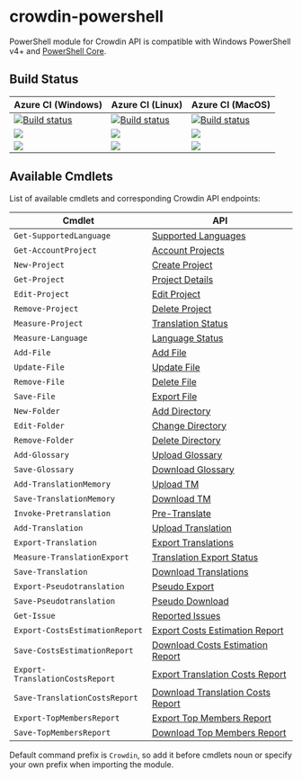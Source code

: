 # crowdin-powershell
PowerShell module for Crowdin API is compatible with Windows PowerShell v4+ and [PowerShell Core](https://github.com/PowerShell/PowerShell#get-powershell).

## Build Status
| Azure CI (Windows) | Azure CI (Linux) | Azure CI (MacOS) |
|--------------------|------------------|------------------|
| [![Build status](https://dev.azure.com/crowdin/crowdin-powershell-api1/_apis/build/status/crowdin-powershell-api1-ci.windows.ps5)](https://dev.azure.com/crowdin/crowdin-powershell-api1/_build/latest?definitionId=3) | [![Build status](https://dev.azure.com/crowdin/crowdin-powershell-api1/_apis/build/status/crowdin-powershell-api1-ci.ubuntu.ps6)](https://dev.azure.com/crowdin/crowdin-powershell-api1/_build/latest?definitionId=1) | [![Build status](https://dev.azure.com/crowdin/crowdin-powershell-api1/_apis/build/status/crowdin-powershell-api1-ci.macos.ps6)](https://dev.azure.com/crowdin/crowdin-powershell-api1/_build/latest?definitionId=2) |
| ![](https://img.shields.io/azure-devops/tests/crowdin/crowdin-powershell-api1/3.svg) | ![](https://img.shields.io/azure-devops/tests/crowdin/crowdin-powershell-api1/1.svg) | ![](https://img.shields.io/azure-devops/tests/crowdin/crowdin-powershell-api1/2.svg) |
| ![](https://img.shields.io/azure-devops/coverage/crowdin/crowdin-powershell-api1/3.svg) | ![](https://img.shields.io/azure-devops/coverage/crowdin/crowdin-powershell-api1/1.svg) | ![](https://img.shields.io/azure-devops/coverage/crowdin/crowdin-powershell-api1/2.svg) |

## Available Cmdlets
List of available cmdlets and corresponding Crowdin API endpoints:

Cmdlet | API
------ | ---
`Get-SupportedLanguage` | [Supported Languages](https://support.crowdin.com/api/supported-languages/)
`Get-AccountProject` | [Account Projects](https://support.crowdin.com/api/get-projects/)
`New-Project` | [Create Project](https://support.crowdin.com/api/create-project/)
`Get-Project` | [Project Details](https://support.crowdin.com/api/info/)
`Edit-Project` | [Edit Project](https://support.crowdin.com/api/edit-project/)
`Remove-Project` | [Delete Project](https://support.crowdin.com/api/delete-project/)
`Measure-Project` | [Translation Status](https://support.crowdin.com/api/status/)
`Measure-Language` | [Language Status](https://support.crowdin.com/api/language-status/)
`Add-File` | [Add File](https://support.crowdin.com/api/add-file/)
`Update-File` | [Update File](https://support.crowdin.com/api/update-file/)
`Remove-File` | [Delete File](https://support.crowdin.com/api/delete-file/)
`Save-File` | [Export File](https://support.crowdin.com/api/export-file/)
`New-Folder` | [Add Directory](https://support.crowdin.com/api/add-directory/)
`Edit-Folder` | [Change Directory](https://support.crowdin.com/api/change-directory/)
`Remove-Folder` | [Delete Directory](https://support.crowdin.com/api/delete-directory/)
`Add-Glossary` | [Upload Glossary](https://support.crowdin.com/api/upload-glossary/)
`Save-Glossary` | [Download Glossary](https://support.crowdin.com/api/download-glossary/)
`Add-TranslationMemory` | [Upload TM](https://support.crowdin.com/api/upload-tm/)
`Save-TranslationMemory` | [Download TM](https://support.crowdin.com/api/download-tm/)
`Invoke-Pretranslation` | [Pre-Translate](https://support.crowdin.com/api/pre-translate/)
`Add-Translation` | [Upload Translation](https://support.crowdin.com/api/upload-translation/)
`Export-Translation` | [Export Translations](https://support.crowdin.com/api/export/)
`Measure-TranslationExport` | [Translation Export Status](https://support.crowdin.com/api/export-status/)
`Save-Translation` | [Download Translations](https://support.crowdin.com/api/download/)
`Export-Pseudotranslation` | [Pseudo Export](https://support.crowdin.com/api/pseudo-export/)
`Save-Pseudotranslation` | [Pseudo Download](https://support.crowdin.com/api/pseudo-download/)
`Get-Issue` | [Reported Issues](https://support.crowdin.com/api/issues/)
`Export-CostsEstimationReport` | [Export Costs Estimation Report](https://support.crowdin.com/api/export-costs-estimation-report/)
`Save-CostsEstimationReport` | [Download Costs Estimation Report](https://support.crowdin.com/api/download-costs-estimation-report/)
`Export-TranslationCostsReport` | [Export Translation Costs Report](https://support.crowdin.com/api/export-translation-costs-report/)
`Save-TranslationCostsReport` | [Download Translation Costs Report](https://support.crowdin.com/api/download-translation-costs-report/)
`Export-TopMembersReport` | [Export Top Members Report](https://support.crowdin.com/api/export-top-members-report/)
`Save-TopMembersReport` | [Download Top Members Report](https://support.crowdin.com/api/download-top-members-report/)

Default command prefix is `Crowdin`, so add it before cmdlets noun or specify your own prefix when importing the module.
